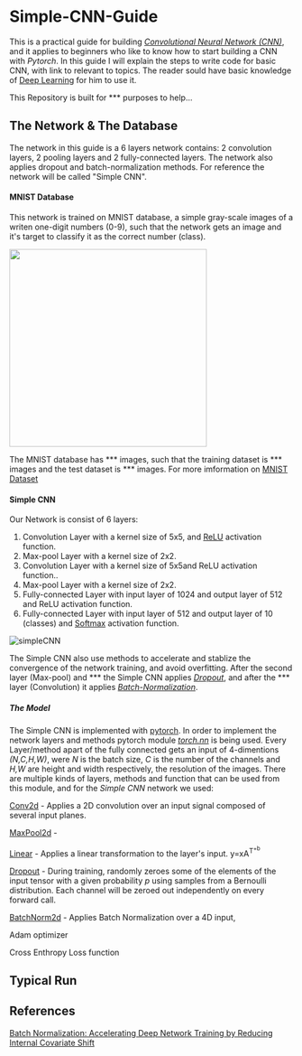# Simple-CNN-Guide
This is a practical guide for building [*Convolutional Neural Network (CNN)*](https://en.wikipedia.org/wiki/Convolutional_neural_network), and it applies to beginners who like to know how to start building a CNN with *Pytorch*.
In this guide I will explain the steps to write code for basic CNN, with link to relevant to topics. The reader sould have basic knowledge of [Deep Learning](https://en.wikipedia.org/wiki/Deep_learning) for him to use it. 

This Repository is built for *** purposes to help...

## The Network & The Database
The network in this guide is a 6 layers network contains: 2 convolution layers, 2 pooling layers and 2 fully-connected layers. The network also applies dropout and batch-normalization methods. For reference the network will be called "Simple CNN".
#### MNIST Database
This network is trained on MNIST database, a simple gray-scale images of a writen one-digit numbers (0-9), such that the network gets an image and it's target to classify it as the correct number (class).

<img src="https://user-images.githubusercontent.com/34989887/204675687-03f39aeb-1039-4abc-aec5-7f1d6cbbe52e.png" width="350" height="350"/>

The MNIST database has *** images, such that the training dataset is *** images and the test dataset is *** images.
For more imformation on [MNIST Dataset](https://en.wikipedia.org/wiki/MNIST_database)

#### Simple CNN
Our Network is consist of 6 layers:
1. Convolution Layer with a kernel size of 5x5, and [ReLU](https://en.wikipedia.org/wiki/Rectifier_(neural_networks)) activation function.
2. Max-pool Layer with a kernel size of 2x2.
3. Convolution Layer with a kernel size of 5x5and ReLU activation function..
4. Max-pool Layer with a kernel size of 2x2.
5. Fully-connected Layer with input layer of 1024 and output layer of 512 and ReLU activation function.
6. Fully-connected Layer with input layer of 512 and output layer of 10 (classes) and [Softmax](https://en.wikipedia.org/wiki/Softmax_function) activation function.

![simpleCNN](https://user-images.githubusercontent.com/34989887/204676252-09675c21-71c9-42fb-8d7e-ee22d1d6a692.png)

The Simple CNN also use methods to accelerate and stablize the convergence of the network training, and avoid overfitting. 
After the second layer (Max-pool) and *** the Simple CNN applies [*Dropout*](https://en.wikipedia.org/wiki/Dilution_(neural_networks)), and after the *** layer (Convolution) it applies [*Batch-Normalization*](https://en.wikipedia.org/wiki/Batch_normalization).

##### The Model
The Simple CNN is implemented with [pytorch](https://pytorch.org/). In order to implement the network layers and methods pytorch module [*torch.nn*](https://pytorch.org/docs/stable/nn.html) is being used. Every Layer/method apart of the fully connected gets an input of 4-dimentions *(N,C,H,W)*, were *N* is the batch size, *C* is the number of the channels and *H,W* are height and width respectively, the resolution of the images.
There are multiple kinds of layers, methods and function that can be used from this module, and for the *Simple CNN* network we used:

[Conv2d](https://pytorch.org/docs/stable/generated/torch.nn.Conv2d.html) - Applies a 2D convolution over an input signal composed of several input planes.

[MaxPool2d](https://pytorch.org/docs/stable/generated/torch.nn.MaxPool2d.html) - 

[Linear](https://pytorch.org/docs/stable/generated/torch.nn.Linear.html) - Applies a linear transformation to the layer's input. y=xA<sup>T<sup/>+b

[Dropout](https://pytorch.org/docs/stable/generated/torch.nn.Dropout.html) - During training, randomly zeroes some of the elements of the input tensor with a given probability *p* using samples from a Bernoulli distribution. Each channel will be zeroed out independently on every forward call.

[BatchNorm2d](https://pytorch.org/docs/stable/generated/torch.nn.BatchNorm2d.html) - Applies Batch Normalization over a 4D input,


Adam optimizer

Cross Enthropy Loss function

## Typical Run

## References
[Batch Normalization: Accelerating Deep Network Training by Reducing Internal Covariate Shift](https://arxiv.org/abs/1502.03167)


